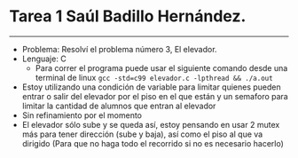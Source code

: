 # Tarea 1 Saúl Badillo Hernández.
---------------

* Problema: Resolví el problema número 3, El elevador.  
* Lenguaje: C  
	* Para correr el programa puede usar el siguiente comando desde una terminal de linux `gcc -std=c99 elevador.c -lpthread && ./a.out`  
* Estoy utilizando una condición de variable para limitar quienes pueden entrar o salir del elevador por el piso en el que están y un semaforo para limitar la cantidad de alumnos que entran al elevador  
* Sin refinamiento por el momento  
* El elevador sólo sube y se queda así, estoy pensando en usar 2 mutex más para tener dirección (sube y baja), así como el piso al que va dirigido (Para que no haga todo el recorrido si no es necesario hacerlo)   
